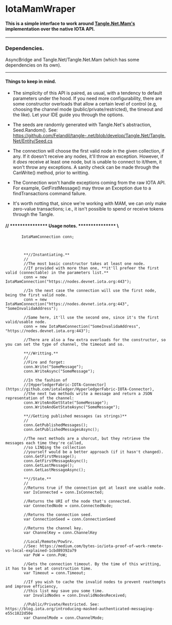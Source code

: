 # IotaMamWraper

#### This is a simple interface to work around [Tangle.Net.Mam's](https://github.com/Felandil/tangle-.net) implementation over the native IOTA API.



---

### Dependencies.

AsyncBridge and Tangle.Net/Tangle.Net.Mam (which has some dependencies on its own).

---
#### Things to keep in mind.

* The simplicity of this API is paired, as usual, with a tendency to default parameters under the hood. 
If you need more configurability, there are some constructor overloads that allow a certain level of control (e.g, choosing the channel mode (public/private/restricted), the timeout and the like). Let your IDE guide you through the options.

* The seeds are randomly generated with Tangle.Net's abstraction, Seed.Random().
See: https://github.com/Felandil/tangle-.net/blob/develop/Tangle.Net/Tangle.Net/Entity/Seed.cs

* The connection will choose the first valid node in the given collection, if any.
If it doesn't receive any nodes, it'll throw an exception. However, if it _does_ receive at least one node, but is unable to connect to it/them, it won't throw any exceptions. A sanity check can be made through the CanWrite() method, prior to writting.

* The Connection won't handle exceptions coming from the raw IOTA API. For example, GetFirstMessage() may throw an Exception due to a findTransactions command failure.

* It's worth notting that, since we're working with MAM, we can only make zero-value transactions; i.e., it isn't possible to spend or receive tokens through the Tangle.




####            // *************** Usage notes. *************** \\

           IotaMamConnection conn;



            **//Instantiating.**
            //
            //The most basic constructor takes at least one node. 
            //If provided with more than one, **it'll prefeer the first valid (connectable) in the parameters list.**
            conn = new IotaMamConnection("https://nodes.devnet.iota.org:443");

            //In the next case the connection will use the first node, being the first valid node.
            conn = new IotaMamConnection("https://nodes.devnet.iota.org:443", "SomeInvalidaAddress");

            //Same here, it'll use the second one, since it's the first valid/usable node.
            conn = new IotaMamConnection("SomeInvalidaAddress", "https://nodes.devnet.iota.org:443");

            //There are also a few extra overloads for the constructor, so you can set the type of channel, the timeout and so.

            **//Writting.**
            //
            //Fire and forget:
            conn.Write("SomeMessage");
            conn.WriteAsync("SomeMessage");
            
            //In the fashion of 
            //[HyperledgerFabric-IOTA-Connector](https://github.com/iotaledger/HyperledgerFabric-IOTA-Connector),
            //the next two methods write a message and return a JSON representation of the channel:
            conn.WriteAndGetState("SomeMessage");
            conn.WriteAndGetStateAsync("SomeMessage");

            **//Getting published messages (as strings)**
            //
            conn.GetPublishedMessages();
            conn.GetPublishedMessagesAsync();
            
            //The next methods are a shorcut, but they retrieve the messages each time they're called,
            //so LINQing the collection
            //yourself would be a better approach (if it hasn't changed).
            conn.GetFirstMessage();
            conn.GetFirstMessageAsync();
            conn.GetLastMessage();
            conn.GetLastMessageAsync();

            **//State.**
            //
            //Returns true if the connection got at least one usable node.
            var IsConnected = conn.IsConnected;

            //Returns the URI of the node that's connected.
            var ConnectedNode = conn.ConnectedNode;
            
            //Returns the connection seed.
            var ConnectionSeed = conn.ConnectionSeed

            //Returns the channel key.
            var ChannelKey = conn.ChannelKey

            //Local/Remote/PowSrv. 
            //See: https://medium.com/bytes-io/iota-proof-of-work-remote-vs-local-explained-1cbd89392a79
            var PoW = conn.PoW;

            //Gets the connection timeout. By the time of this writting, it has to be set at construction time.
            var Timeout = conn.Timeout;

            //If you wish to cache the invalid nodes to prevent reattempts and improve efficiency,
            //this list may save you some time.
            var InvalidNodes = conn.InvalidNodesReceived;

            //Public/Private/Restricted. See: https://blog.iota.org/introducing-masked-authenticated-messaging-e55c1822d50e
            var ChannelMode = conn.ChannelMode;
